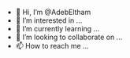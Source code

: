 - 👋 Hi, I’m @AdebEltham
- 👀 I’m interested in ...
- 🌱 I’m currently learning ...
- 💞️ I’m looking to collaborate on ...
- 📫 How to reach me ...

<!---
AdebEltham/AdebEltham is a ✨ special ✨ repository because its `README.md` (this file) appears on your GitHub profile.
You can click the Preview link to take a look at your changes.
--->
